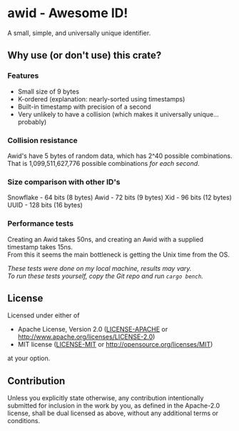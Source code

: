 # awid - Awesome ID!
A small, simple, and universally unique identifier.

## Why use (or don't use) this crate?
### Features
 - Small size of 9 bytes
 - K-ordered (explanation: nearly-sorted using timestamps)
 - Built-in timestamp with precision of a second
 - Very unlikely to have a collision (which makes it universally unique... probably)

### Collision resistance
Awid's have 5 bytes of random data, which has 2^40 possible combinations.\
That is 1,099,511,627,776 possible combinations *for each second*.

### Size comparison with other ID's
Snowflake - 64 bits (8 bytes)
Awid - 72 bits (9 bytes)
Xid - 96 bits (12 bytes)
UUID - 128 bits (16 bytes)

### Performance tests
Creating an Awid takes 50ns, and creating an Awid with a supplied timestamp takes 15ns.\
From this it seems the main bottleneck is getting the Unix time from the OS.

*These tests were done on my local machine, results may vary.*\
*To run these tests yourself, copy the Git repo and run `cargo bench`.*

## License

Licensed under either of

 * Apache License, Version 2.0
   ([LICENSE-APACHE](LICENSE-APACHE) or http://www.apache.org/licenses/LICENSE-2.0)
 * MIT license
   ([LICENSE-MIT](LICENSE-MIT) or http://opensource.org/licenses/MIT)

at your option.

## Contribution

Unless you explicitly state otherwise, any contribution intentionally submitted
for inclusion in the work by you, as defined in the Apache-2.0 license, shall be
dual licensed as above, without any additional terms or conditions.